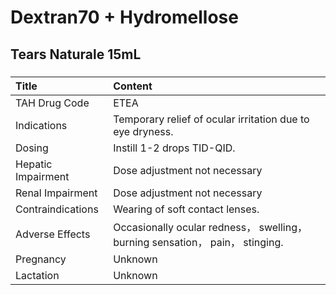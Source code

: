 # Dextran70 + Hydromellose

## Tears Naturale 15mL

##### 

| Title              | Content                                                                       |
|:-------------------|:------------------------------------------------------------------------------|
| TAH Drug Code      | ETEA                                                                          |
| Indications        | Temporary relief of ocular irritation due to eye dryness.                     |
| Dosing             | Instill 1-2 drops TID-QID.                                                    |
| Hepatic Impairment | Dose adjustment not necessary                                                 |
| Renal Impairment   | Dose adjustment not necessary                                                 |
| Contraindications  | Wearing of soft contact lenses.                                               |
| Adverse Effects    | Occasionally ocular redness， swelling， burning sensation， pain， stinging. |
| Pregnancy          | Unknown                                                                       |
| Lactation          | Unknown                                                                       |


